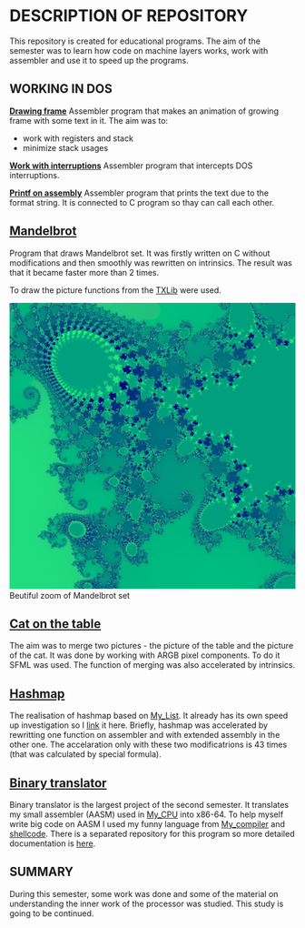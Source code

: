 **DESCRIPTION OF REPOSITORY**
=============================
This repository is created for educational programs. The aim of the semester was to learn how code on machine layers works, work with assembler and use it to speed up the programs.

**WORKING IN DOS**
------------------

**[Drawing frame](https://github.com/s-a-v-a-n-n-a/Second_semester/tree/main/Drawing%20frame)**
Assembler program that makes an animation of growing frame with some text in it. 
The aim was to:
* work with registers and stack
* minimize stack usages

**[Work with interruptions](https://github.com/s-a-v-a-n-n-a/Second_semester/blob/main/Work%20with%20interruptions)**
Assembler program that intercepts DOS interruptions.

**[Printf on assembly](https://github.com/s-a-v-a-n-n-a/Second_semester/tree/main/Printf_on_assembly)**
Assembler program that prints the text due to the format string.
It is connected to C program so thay can call each other.

**[Mandelbrot](https://github.com/s-a-v-a-n-n-a/Second_semester/tree/main/Mandelbrot)**
--------------
Program that draws Mandelbrot set. It was firstly written on C without modifications and then smoothly was rewritten on intrinsics. 
The result was that it became faster more than 2 times.

To draw the picture functions from the [TXLib](https://github.com/ded32/TXLib/tree/0739ed7c54cb6e0d4c8302f08a0936986cfb57b2) were used.

<img src="Mandelbrot/Zoom.jpg" alt="Mandelbrot example" width="600">
Beutiful zoom of Mandelbrot set

**[Cat on the table](https://github.com/s-a-v-a-n-n-a/Second_semester/tree/main/Cat_on_table)**
--------------------
The aim was to merge two pictures - the picture of the table and the picture of the cat. It was done by working with ARGB pixel components. To do it SFML was used.
The function of merging was also accelerated by intrinsics.

**[Hashmap](https://github.com/s-a-v-a-n-n-a/Second_semester/tree/main/Hash_map)**
------------
The realisation of hashmap based on [My_List](https://github.com/s-a-v-a-n-n-a/My_List). It already has its own speed up investigation so I [link](https://github.com/s-a-v-a-n-n-a/Second_semester/tree/main/Hash_map#readme) it here.
Briefly, hashmap was accelerated by rewritting one function on assembler and with extended assembly in the other one. The accelaration only with these two modificatrions is 43 times (that was calculated by special formula). 

**[Binary translator](https://github.com/s-a-v-a-n-n-a/Second_semester/tree/main/Binary_translator)**
---------------------
Binary translator is the largest project of the second semester. It translates my small assembler (AASM) used in [My_CPU](https://github.com/s-a-v-a-n-n-a/My_CPU) into x86-64. To help myself write big code on AASM I used my funny language from [My_compiler](https://github.com/s-a-v-a-n-n-a/My_compiler) and [shellcode](https://github.com/s-a-v-a-n-n-a/Second_semester/blob/main/Binary_translator/automatic.sh).
There is a separated repository for this program so more detailed documentation is [here](https://github.com/s-a-v-a-n-n-a/Binary_translator/blob/main/README.md).

**SUMMARY**
-----------
During this semester, some work was done and some of the material on understanding the inner work of the processor was studied. This study is going to be continued.

